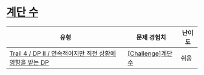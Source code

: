 # [계단 수](https://www.codetree.ai/trails/complete/curated-cards/challenge-stair-number)

|유형|문제 경험치|난이도|
|---|---|---|
|[Trail 4 / DP II / 연속적이지만 직전 상황에 영향을 받는 DP](https://www.codetree.ai/trail-info/intermediate-low/)|[[Challenge]계단 수](https://www.codetree.ai/trails/complete/curated-cards/challenge-stair-number/)|쉬움|

